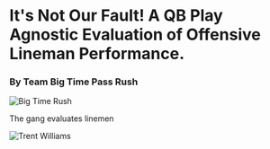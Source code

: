 # It's Not Our Fault! A QB Play Agnostic Evaluation of Offensive Lineman Performance.

### By Team Big Time Pass Rush

![Big Time Rush](https://media2.giphy.com/media/xUOrwaa0VXclrw405a/giphy.gif)

The gang evaluates linemen

![Trent Williams](https://c.tenor.com/qJMDjq64JiMAAAAC/trent-williams-49ers.gif)
